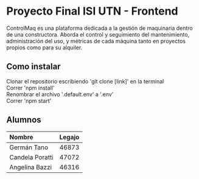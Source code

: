 # Proyecto Final ISI UTN  - Frontend

ControlMaq es una plataforma dedicada a la gestión de maquinaria dentro de una constructora. Aborda el control y seguimiento del mantenimiento, administración del uso, y métricas de cada máquina tanto en proyectos propios como para su alquiler.

## Como instalar

Clonar el repositorio escribiendo 'git clone [link]' en la terminal  
Correr 'npm install'  
Renombrar el archivo '.default.env' a '.env'  
Correr 'npm start'

## Alumnos

Nombre | Legajo
:--- | ---: |
Germán Tano | 46873
Candela Poratti | 47072
Angelina Bazzi | 46316